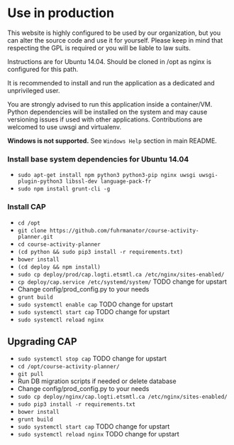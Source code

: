 # Use in production

This website is highly configured to be used by our organization, but you can alter the source code and use it for yourself. Please keep in mind that respecting the GPL is required or you will be liable to law suits.

Instructions are for Ubuntu 14.04. Should be cloned in /opt as nginx is configured for this path.

It is recommended to install and run the application as a dedicated and unprivileged user.

You are strongly advised to run this application inside a container/VM. Python dependencies will be installed on the system and may cause versioning issues if used with other applications. Contributions are welcomed to use uwsgi and virtualenv.

**Windows is not supported.** See `Windows Help` section in main README.

### Install base system dependencies for Ubuntu 14.04
* `sudo apt-get install npm python3 python3-pip nginx uwsgi uwsgi-plugin-python3 libssl-dev language-pack-fr`
* `sudo npm install grunt-cli -g`

### Install CAP
* `cd /opt`
* `git clone https://github.com/fuhrmanator/course-activity-planner.git`
* `cd course-activity-planner`
* `(cd python && sudo pip3 install -r requirements.txt)`
* `bower install`
* `(cd deploy && npm install)`
* `sudo cp deploy/prod/cap.logti.etsmtl.ca /etc/nginx/sites-enabled/`
* `cp deploy/cap.service /etc/systemd/system/` TODO change for upstart
* Change config/prod_config.py to your needs
* `grunt build`
* `sudo systemctl enable cap` TODO change for upstart
* `sudo systemctl start cap` TODO change for upstart
* `sudo systemctl reload nginx`

## Upgrading CAP
* `sudo systemctl stop cap` TODO change for upstart
* `cd /opt/course-activity-planner/`
* `git pull`
* Run DB migration scripts if needed or delete database
* Change config/prod_config.py to your needs
* `sudo cp deploy/nginx/cap.logti.etsmtl.ca /etc/nginx/sites-enabled/`
* `sudo pip3 install -r requirements.txt`
* `bower install`
* `grunt build`
* `sudo systemctl start cap` TODO change for upstart
* `sudo systemctl reload nginx` TODO change for upstart
